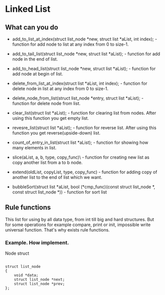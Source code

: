 # Linked List

## What can you do

* add_to_list_at_index(struct list_node *new, struct list *aList, int index); - function for add node to list at any index from 0 to size-1.

* add_to_tail_list(struct list_node *new, struct list *aList); - function for add node in the end of list.

* add_to_head_list(struct list_node *new, struct list *aList); - function for add node at begin of list.

* delete_from_list_at_index(struct list *aList, int index); - function for delete node in list at any index from 0 to size-1.

* delete_node_from_list(struct list_node *entry, struct list *aList); - function for delete node from list.

* clear_list(struct list *aList); - function for clearing list from nodes. After using this function you get empty list.

* revesre_list(struct list *aList); - function for reverse list. After using this function you get reverse(upside-down) list.

* count_of_entry_in_list(struct list *aList); - function for showing how many elements in list.

* slice(aList, a, b, type, copy_func)\ - function for creating new list as copy another list from a to b node.

* extend(oldList, copyList, type, copy_func) - function for adding copy of another list to the end of list which we want.

* bubbleSort(struct list *aList, bool (*cmp_func)(const struct list_node *, const struct list_node *)) - function for sort list

## Rule functions

This list for using by all data type, from int till big and hard structures. But for some operations for example compare, print or init, impossible write universal function. That's why exists rule functions.

### Example. How implement.

Node struct

<code>
struct list_node
{
    void *data;
    struct list_node *next;
    struct list_node *prev;
};
</code>


